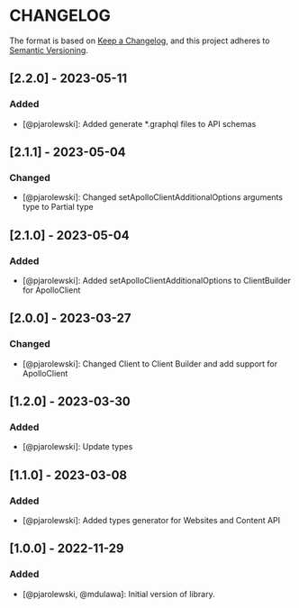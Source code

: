 # CHANGELOG

The format is based on [Keep a Changelog](https://keepachangelog.com/), and this project adheres to [Semantic Versioning](https://semver.org/).

## [2.2.0] - 2023-05-11
### Added
- [@pjarolewski]: Added generate *.graphql files to API schemas

## [2.1.1] - 2023-05-04
### Changed
- [@pjarolewski]: Changed setApolloClientAdditionalOptions arguments type to Partial type

## [2.1.0] - 2023-05-04
### Added
- [@pjarolewski]: Added setApolloClientAdditionalOptions to ClientBuilder for ApolloClient

## [2.0.0] - 2023-03-27
### Changed
- [@pjarolewski]: Changed Client to Client Builder and add support for ApolloClient

## [1.2.0] - 2023-03-30
### Added
- [@pjarolewski]: Update types

## [1.1.0] - 2023-03-08
### Added
- [@pjarolewski]: Added types generator for Websites and Content API

## [1.0.0] - 2022-11-29
### Added
- [@pjarolewski, @mdulawa]: Initial version of library.
